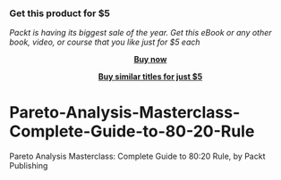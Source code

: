 
### Get this product for $5

<i>Packt is having its biggest sale of the year. Get this eBook or any other book, video, or course that you like just for $5 each</i>


<b><p align='center'>[Buy now](https://packt.link/9781803247311)</p></b>


<b><p align='center'>[Buy similar titles for just $5](https://subscription.packtpub.com/search)</p></b>


# Pareto-Analysis-Masterclass-Complete-Guide-to-80-20-Rule
Pareto Analysis Masterclass: Complete Guide to 80:20 Rule, by Packt Publishing
